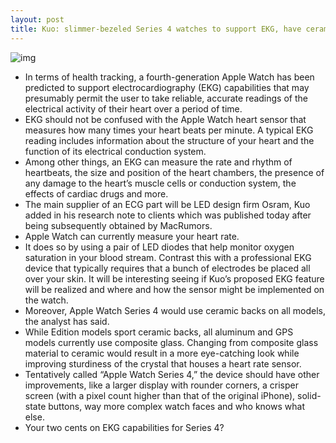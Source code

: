 ```yaml
---
layout: post
title: Kuo: slimmer-bezeled Series 4 watches to support EKG, have ceramic back
---
```

![img](http://media.idownloadblog.com/wp-content/uploads/2017/09/Original-Apple-Watch-Heart-rate-watchOS-4.jpg)
* In terms of health tracking, a fourth-generation Apple Watch has been predicted to support electrocardiography (EKG) capabilities that may presumably permit the user to take reliable, accurate readings of the electrical activity of their heart over a period of time.
* EKG should not be confused with the Apple Watch heart sensor that measures how many times your heart beats per minute. A typical EKG reading includes information about the structure of your heart and the function of its electrical conduction system.
* Among other things, an EKG can measure the rate and rhythm of heartbeats, the size and position of the heart chambers, the presence of any damage to the heart’s muscle cells or conduction system, the effects of cardiac drugs and more.
* The main supplier of an ECG part will be LED design firm Osram, Kuo added in his research note to clients which was published today after being subsequently obtained by MacRumors.
* Apple Watch can currently measure your heart rate.
* It does so by using a pair of LED diodes that help monitor oxygen saturation in your blood stream. Contrast this with a professional EKG device that typically requires that a bunch of electrodes be placed all over your skin. It will be interesting seeing if Kuo’s proposed EKG feature will be realized and where and how the sensor might be implemented on the watch.
* Moreover, Apple Watch Series 4 would use ceramic backs on all models, the analyst has said.
* While Edition models sport ceramic backs, all aluminum and GPS models currently use composite glass. Changing from composite glass material to ceramic would result in a more eye-catching look while improving sturdiness of the crystal that houses a heart rate sensor.
* Tentatively called “Apple Watch Series 4,” the device should have other improvements, like a larger display with rounder corners, a crisper screen (with a pixel count higher than that of the original iPhone), solid-state buttons, way more complex watch faces and who knows what else.
* Your two cents on EKG capabilities for Series 4?

